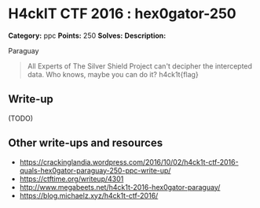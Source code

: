 # H4ckIT CTF 2016 : hex0gator-250

**Category:** ppc
**Points:** 250
**Solves:**
**Description:**

Paraguay

> All Experts of The Silver Shield Project can't decipher the intercepted data. Who knows, maybe you can do it?  h4ck1t{flag}

## Write-up

(TODO)

## Other write-ups and resources

* https://crackinglandia.wordpress.com/2016/10/02/h4ck1t-ctf-2016-quals-hex0gator-paraguay-250-ppc-write-up/
* https://ctftime.org/writeup/4301
* http://www.megabeets.net/h4ck1t-2016-hex0gator-paraguay/
* https://blog.michaelz.xyz/h4ck1t-ctf-2016/
